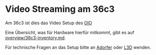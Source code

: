  Video Streaming am 36c3
==========================

Am 36c3 ist dies das Video Setup des [OIO](https://oio.social)

Eine Übersicht, was für Hardware hierfür mitkommt, gibt es auf [overview/36c3-inventory.md](https://github.com/chaos-bodensee/voc-setup/blob/master/overview/36c3-inventory.md).

Für technische Fragen an das Setup bitte an [Adorfer](https://wiki.freifunk.net/Benutzer:Adorfer) oder [L3D](https://doku.ccc.de/Benutzer:L3D) wenden.


